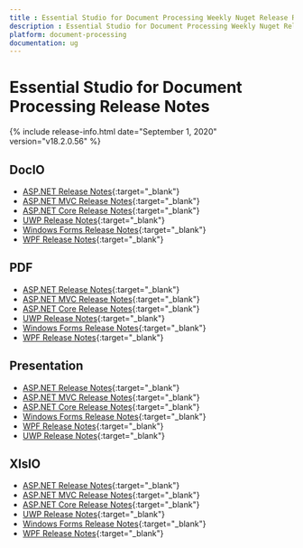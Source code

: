```yaml
---
title : Essential Studio for Document Processing Weekly Nuget Release Release Notes  
description : Essential Studio for Document Processing Weekly Nuget Release Release Notes  
platform: document-processing
documentation: ug
---
```


# Essential Studio for Document Processing  Release Notes  

{% include release-info.html date="September 1, 2020" version="v18.2.0.56" %} 

## DocIO

* [ASP.NET Release Notes](/aspnet/release-notes/v18.2.0.56#docio){:target="_blank"}
* [ASP.NET MVC Release Notes](/aspnetmvc/release-notes/v18.2.0.56#docio){:target="_blank"}
* [ASP.NET Core Release Notes](/aspnet-core/release-notes/v18.2.0.56#docio){:target="_blank"}
* [UWP Release Notes](/uwp/release-notes/v18.2.0.56#docio){:target="_blank"}
* [Windows Forms Release Notes](/windowsforms/release-notes/v18.2.0.56#docio){:target="_blank"}
* [WPF Release Notes](/wpf/release-notes/v18.2.0.56#docio){:target="_blank"}


## PDF

* [ASP.NET Release Notes](/aspnet/release-notes/v18.2.0.56#pdf){:target="_blank"}
* [ASP.NET MVC Release Notes](/aspnetmvc/release-notes/v18.2.0.56#pdf){:target="_blank"}
* [ASP.NET Core Release Notes](/aspnet-core/release-notes/v18.2.0.56#pdf){:target="_blank"}
* [UWP Release Notes](/uwp/release-notes/v18.2.0.56#pdf){:target="_blank"}
* [Windows Forms Release Notes](/windowsforms/release-notes/v18.2.0.56#pdf){:target="_blank"}
* [WPF Release Notes](/wpf/release-notes/v18.2.0.56#pdf){:target="_blank"}


## Presentation

* [ASP.NET Release Notes](/aspnet/release-notes/v18.2.0.56#presentation){:target="_blank"}
* [ASP.NET MVC Release Notes](/aspnetmvc/release-notes/v18.2.0.56#presentation){:target="_blank"}
* [ASP.NET Core Release Notes](/aspnet-core/release-notes/v18.2.0.56#presentation){:target="_blank"}
* [Windows Forms Release Notes](/windowsforms/release-notes/v18.2.0.56#presentation){:target="_blank"}
* [WPF Release Notes](/wpf/release-notes/v18.2.0.56#presentation){:target="_blank"}
* [UWP Release Notes](/uwp/release-notes/v18.2.0.56#presentation){:target="_blank"}


## XlsIO

* [ASP.NET Release Notes](/aspnet/release-notes/v18.2.0.56#xlsio){:target="_blank"}
* [ASP.NET MVC Release Notes](/aspnetmvc/release-notes/v18.2.0.56#xlsio){:target="_blank"}
* [ASP.NET Core Release Notes](/aspnet-core/release-notes/v18.2.0.56#xlsio){:target="_blank"}
* [UWP Release Notes](/uwp/release-notes/v18.2.0.56#xlsio){:target="_blank"}
* [Windows Forms Release Notes](/windowsforms/release-notes/v18.2.0.56#xlsio){:target="_blank"}
* [WPF Release Notes](/wpf/release-notes/v18.2.0.56#xlsio){:target="_blank"}